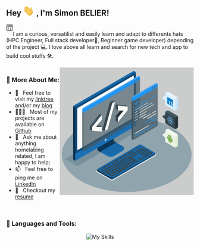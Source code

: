 ## Hey <img  src="https://raw.githubusercontent.com/ABSphreak/ABSphreak/master/gifs/Hi.gif" width="30px"> , I'm Simon BELIER!

<a href='https://www.linkedin.com/in/simon-b%C3%A9lier-1a2535295'><img align='left' alt="linkedin" src="https://raw.githubusercontent.com/Big-Ouden/Big-Ouden/main/assets/linkedin.svg" height='18px'/></a>

<br>
I am a curious, versatilist and easily learn and adapt to differents hats (HPC Engineer, Full stack developer📱, Beginner game developer) depending of the project 💻. I love above all learn and search for new tech and app to build cool stuffs 🛠️.

<br/>
<br/>

<img align="right" alt="GIF" src="https://raw.githubusercontent.com/Big-Ouden/Big-Ouden/main/techstack.gif" width="360px"/>
  
### 🧐 More About Me:

- 🔭 &nbsp; Feel free to visit my [linktree](https://link.bigouden.org) and/or my [blog](https://bigouden.org)
- 👨🏻‍💻 &nbsp; Most of my projects are available on [Github](https://github.com/Big-Ouden)
- 💬 &nbsp; Ask me about anything homelabing related, I am happy to help;
- 📫 &nbsp; Feel free to ping me on [LinkedIn](https://www.linkedin.com/in/simon-b%C3%A9lier-1a2535295)
- 📝 &nbsp; Checkout my [resume](https://rxresu.me/simon.belier29/cv-simon-belier-new)
<!--
- 🤝 &nbsp; 
- 🌱 &nbsp;
- 📚 &nbsp;
- 🎨 &nbsp;
-->

<br>

### 🔨 Languages and Tools:

<!-- <a href="arch" target="_blank"> <img align="left" src="https://skillicons.dev/icons?i=arch" alt="" height="42px"/> </a> -->
<!-- <a href="debian" target="_blank"> <img align="left" src="https://skillicons.dev/icons?i=debian" alt="" height="42px"/> </a> -->
<!-- <a href="python" target="_blank"> <img align="left" src="https://skillicons.dev/icons?i=python" alt="" height="42px"/> </a> -->
<!---->
<center>

![My Skills](https://skillicons.dev/icons?i=arch,debian,python,js,html,css,c,cpp,java,godot,ocaml,git,bash,mysql,neovim&perline=7)

</center>
<!-- <a href="c" target="_blank"> <img align="left" src="https://skillicons.dev/icons?i=c" alt="" height="42px"/> </a> -->
<!-- <a href="c++" target="_blank"> <img align="left" src="https://skillicons.dev/icons?i=cpp" alt="" height="42px"/> </a> -->
<!-- <a href="godot" target="_blank"> <img align="left" src="https://skillicons.dev/icons?i=godot" alt="" height="42px"/> </a> -->
<!-- <a href="js" target="_blank"> <img align="left" src="https://skillicons.dev/icons?i=html,css,js" alt="" height="42px"/> </a> -->
<!-- <a href="html" target="_blank"> <img align="left" src="" alt="" height="42px"/> </a> -->
<!-- <a href="css" target="_blank"> <img align="left" src="" alt="" height="42px"/> </a> -->
<!-- <a href="ocaml" target="_blank"> <img align="left" src="" alt="" height="42px"/> </a> -->
<!-- <a href="git" target="_blank"> <img align="left" src="" alt="" height="42px"/> </a> -->
<!-- <a href="bash" target="_blank"> <img align="left" src="" alt="" height="42px"/> </a> -->
<!-- <a href="java" target="_blank"> <img align="left" src="" alt="" height="42px"/> </a> -->

<br>

<!-- ### 🛠️ My Projects -->

